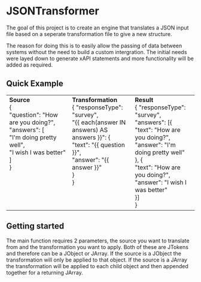 # JSONTransformer

The goal of this project is to create an engine that translates a JSON input file based on a seperate transformation file to give a new structure.

The reason for doing this is to easily allow the passing of data between systems without the need to build a custom intergration. The initial needs were layed down to generate xAPI statements and more functionality will be added as required.

## Quick Example

<table width="100%">
  <tr>
    <td width="33.33%" align="left" valign="top">
      <div><b>Source</b></div>
      <div>
        {<br/>
          "question": "How are you doing?",<br/>
          "answers": [<br/>
            "I'm doing pretty well",<br/>
            "I wish I was better"<br/>
          ]<br/>
        }
      </div>
    </td>
    <td width="33.33%" align="left" valign="top">
      <div><b>Transformation</b></div>
      {
        "responseType": "survey",<br/>
        "{{ each(answer IN answers) AS answers }}": {<br/>
          "text": "{{ question }}",<br/>
          "answer": "{{ answer }}"<br/>
        }<br/>
      }
    </td>
    <td width="33.33%" align="left" valign="top">
      <div><b>Result</b></div>
      {
        "responseType": "survey",<br/>
        "answers": [{<br/>
          "text": "How are you doing?",<br/>
          "answer": "I'm doing pretty well"<br/>
        }, {<br/>
          "text": "How are you doing?",<br/>
          "answer": "I wish I was better"<br/>
        }]<br/>
      }
    </td>
  </tr>
</table>

## Getting started

The main function requires 2 parameters, the source you want to translate from and the transformation you want to apply. Both of these are JTokens and therefore can be a JObject or JArray. If the source is a JObject the transformation will only be applied to that object. If the source is a JArray the transformation will be applied to each child object and then appended together for a returning JArray. 
